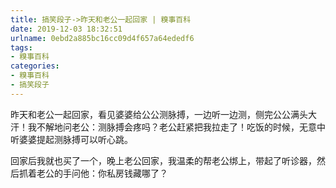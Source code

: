 ```yaml
---
title: 搞笑段子->昨天和老公一起回家 | 糗事百科
date: 2019-12-03 18:32:51
urlname: 0ebd2a885bc16cc09d4f657a64ededf6
tags: 
- 糗事百科
categories:
- 糗事百科
- 搞笑段子
---
```

昨天和老公一起回家，看见婆婆给公公测脉搏，一边听一边测，侧完公公满头大汗！我不解地问老公：测脉搏会疼吗？老公赶紧把我拉走了！吃饭的时候，无意中听婆婆提起测脉搏可以听心跳。

回家后我就也买了一个，晚上老公回家，我温柔的帮老公绑上，带起了听诊器，然后抓着老公的手问他：你私房钱藏哪了？


